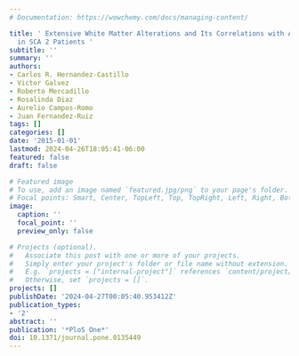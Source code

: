 ```yaml
---
# Documentation: https://wowchemy.com/docs/managing-content/

title: ' Extensive White Matter Alterations and Its Correlations with Ataxia Severity
  in SCA 2 Patients '
subtitle: ''
summary: ''
authors:
- Carlos R. Hernandez-Castillo
- Victor Galvez
- Roberto Mercadillo
- Rosalinda Diaz
- Aurelio Campos-Romo
- Juan Fernandez-Ruiz
tags: []
categories: []
date: '2015-01-01'
lastmod: 2024-04-26T18:05:41-06:00
featured: false
draft: false

# Featured image
# To use, add an image named `featured.jpg/png` to your page's folder.
# Focal points: Smart, Center, TopLeft, Top, TopRight, Left, Right, BottomLeft, Bottom, BottomRight.
image:
  caption: ''
  focal_point: ''
  preview_only: false

# Projects (optional).
#   Associate this post with one or more of your projects.
#   Simply enter your project's folder or file name without extension.
#   E.g. `projects = ["internal-project"]` references `content/project/deep-learning/index.md`.
#   Otherwise, set `projects = []`.
projects: []
publishDate: '2024-04-27T00:05:40.953412Z'
publication_types:
- '2'
abstract: ''
publication: '*PloS One*'
doi: 10.1371/journal.pone.0135449
---
```

